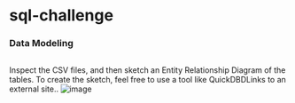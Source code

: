 # sql-challenge

### Data Modeling
## 
Inspect the CSV files, and then sketch an Entity Relationship Diagram of the tables. To create the sketch, feel free to use a tool like QuickDBDLinks to an external site..
![image](https://github.com/thesarahcain/sql-challenge/assets/148586543/143e098c-2b3d-4882-9cd6-bd3f196d0dab)
